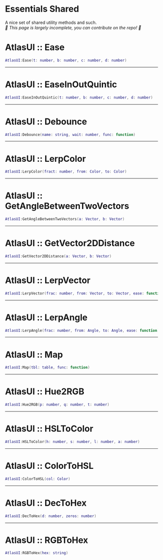 # Essentials <shared>Shared</shared>
A nice set of shared utility methods and such.<br>
*🚧 This page is largely incomplete, you can contribute on the repo! 🚧*

# AtlasUI :: Ease

```lua
AtlasUI:Ease(t: number, b: number, c: number, d: number)
```

---

# AtlasUI :: EaseInOutQuintic

```lua
AtlasUI:EaseInOutQuintic(t: number, b: number, c: number, d: number)
```

---

# AtlasUI :: Debounce

```lua
AtlasUI:Debounce(name: string, wait: number, func: function)
```

---

# AtlasUI :: LerpColor

```lua
AtlasUI:LerpColor(fract: number, from: Color, to: Color)
```

---

# AtlasUI :: GetAngleBetweenTwoVectors

```lua
AtlasUI:GetAngleBetweenTwoVectors(a: Vector, b: Vector)
```

---

# AtlasUI :: GetVector2DDistance

```lua
AtlasUI:GetVector2DDistance(a: Vector, b: Vector)
```

---

# AtlasUI :: LerpVector

```lua
AtlasUI:LerpVector(frac: number, from: Vector, to: Vector, ease: function)
```

---

# AtlasUI :: LerpAngle

```lua
AtlasUI:LerpAngle(frac: number, from: Angle, to: Angle, ease: function)
```

---

# AtlasUI :: Map

```lua
AtlasUI:Map(tbl: table, func: function)
```

---

# AtlasUI :: Hue2RGB

```lua
AtlasUI:Hue2RGB(p: number, q: number, t: number)
```

---

# AtlasUI :: HSLToColor

```lua
AtlasUI:HSLToColor(h: number, s: number, l: number, a: number)
```

---

# AtlasUI :: ColorToHSL

```lua
AtlasUI:ColorToHSL(col: Color)
```

---

# AtlasUI :: DecToHex

```lua
AtlasUI:DecToHex(d: number, zeros: number)
```

---

# AtlasUI :: RGBToHex

```lua
AtlasUI:RGBToHex(hex: string)
```
